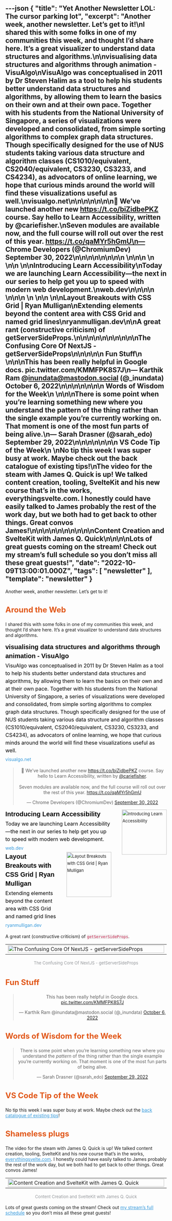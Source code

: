 ---json
{
  "title": "Yet Another Newsletter LOL: The cursor parking lot",
  "excerpt": "Another week, another newsletter. Let’s get to it!\nI shared this with some folks in one of my communities this week, and thought I’d share here. It’s a great visualizer to understand data structures and algorithms.\n\nvisualising data structures and algorithms through animation - VisuAlgo\nVisuAlgo was conceptualised in 2011 by Dr Steven Halim as a tool to help his students better understand data structures and algorithms, by allowing them to learn the basics on their own and at their own pace. Together with his students from the National University of Singapore, a series of visualizations were developed and consolidated, from simple sorting algorithms to complex graph data structures. Though specifically designed for the use of NUS students taking various data structure and algorithm classes (CS1010/equivalent, CS2040/equivalent, CS3230, CS3233, and CS4234), as advocators of online learning, we hope that curious minds around the world will find these visualizations useful as well.\nvisualgo.net\n\n\n\n\n\n\n🎉 We’ve launched another new https://t.co/biZidbePKZ course. Say hello to Learn Accessibility, written by @cariefisher.\nSeven modules are available now, and the full course will roll out over the rest of this year. https://t.co/qaMYr5hGmU\n— Chrome Developers (@ChromiumDev) September 30, 2022\n\n\n\n\n\n\n\n          \n\n\n \n          \n\n          \n\nIntroducing Learn Accessibility\nToday we are launching Learn Accessibility—the next in our series to help get you up to speed with modern web development.\nweb.dev\n\n\n\n          \n\n\n \n          \n\n          \n\nLayout Breakouts with CSS Grid | Ryan Mulligan\nExtending elements beyond the content area with CSS Grid and named grid lines\nryanmulligan.dev\n\nA great rant (constructive criticism) of getServerSideProps.\n\n\n\n\n\n\n\n\n\nThe Confusing Core Of NextJS - getServerSideProps\n\n\n\n\n      Fun Stuff\n    \n\n\nThis has been really helpful in Google docs. pic.twitter.com/KMMFPK8S7J\n— Karthik Ram @inundata@mastodon.social (@_inundata) October 6, 2022\n\n\n\n\n\n\n      Words of Wisdom for the Week\n    \n\n\nThere is some point when you’re learning something new where you understand the pattern of the thing rather than the single example you’re currently working on. That moment is one of the most fun parts of being alive.\n— Sarah Drasner (@sarah_edo) September 29, 2022\n\n\n\n\n\n\n      VS Code Tip of the Week\n    \nNo tip this week I was super busy at work. Maybe check out the back catalogue of existing tips!\nThe video for the steam with James Q. Quick is up! We talked content creation, tooling, SvelteKit and his new course that’s in the works, everythingsvelte.com. I honestly could have easily talked to James probably the rest of the work day, but we both had to get back to other things. Great convos James!\n\n\n\n\n\n\n\n\n\nContent Creation and SvelteKit with James Q. Quick\n\n\n\nLots of great guests coming on the stream! Check out my stream’s full schedule so you don’t miss all these great guests!",
  "date": "2022-10-09T13:00:01.000Z",
  "tags": [
    "newsletter"
  ],
  "template": "newsletter"
}
---

<p>Another week, another newsletter. Let’s get to it!</p>

<h2 class="header-text" style="cursor:auto;color:#030A10;font-family:-apple-system,BlinkMacSystemFont,'Segoe UI',Helvetica,sans-serif;font-size:24px;font-weight:700;line-height:32px;text-align:left;color: #E15718;">
      Around the Web
    </h2>

<p>I shared this with some folks in one of my communities this week, and thought I’d share here. It’s a great visualizer to understand data structures and algorithms.</p>

<tbody><tr><td align="left" style="word-break:break-word;font-size:0px;padding:0px;"><div>
<div class="link-title" style="padding-bottom: 4px;font-weight:700;font-family:Helvetica,-apple-system,BlinkMacSystemFont,Segoe UI,sans-serif;color: #000000;font-size:20px;line-height:28px;"><a href="https://visualgo.net/en?utm_campaign=Yet%20Another%20Newsletter%20LOL&amp;utm_medium=email&amp;utm_source=Revue%20newsletter" style="color: #000000;text-decoration: none;" target="_blank">visualising data structures and algorithms through animation - VisuAlgo</a></div>
<div class="serif small-text link-description" style="padding-bottom: 4px;font-family:-apple-system,BlinkMacSystemFont,'Segoe UI',Helvetica,sans-serif;font-weight:400;font-size:16px;line-height:24px;color: #000000;"><div class="revue-p" style="margin:0;">VisuAlgo was conceptualised in 2011 by Dr Steven Halim as a tool to help his students better understand data structures and algorithms, by allowing them to learn the basics on their own and at their own pace. Together with his students from the National University of Singapore, a series of visualizations were developed and consolidated, from simple sorting algorithms to complex graph data structures. Though specifically designed for the use of NUS students taking various data structure and algorithm classes (CS1010/equivalent, CS2040/equivalent, CS3230, CS3233, and CS4234), as advocators of online learning, we hope that curious minds around the world will find these visualizations useful as well.</div>
</div>
<div class="link-url" style="font-family:-apple-system,BlinkMacSystemFont,'Segoe UI',Helvetica,sans-serif;font-weight:400;font-size:14px;line-height:24px;"><a href="https://visualgo.net/en?utm_campaign=Yet%20Another%20Newsletter%20LOL&amp;utm_medium=email&amp;utm_source=Revue%20newsletter" style="color: #3498DB;text-decoration:none;font-weight:400;" target="_blank">visualgo.net</a></div>
</div></td></tr></tbody>

<p><html><body><div><blockquote align="center" class="twitter-tweet" data-dnt="true"><p dir="ltr" lang="en">🎉 We&rsquo;ve launched another new <a href="https://t.co/biZidbePKZ">https://t.co/biZidbePKZ</a> course. Say hello to Learn Accessibility, written by <a href="https://twitter.com/cariefisher?ref_src=twsrc%5Etfw">@cariefisher</a>.<br/><br/>Seven modules are available now, and the full course will roll out over the rest of this year. <a href="https://t.co/qaMYr5hGmU">https://t.co/qaMYr5hGmU</a></p>— Chrome Developers (@ChromiumDev) <a href="https://twitter.com/ChromiumDev/status/1575893642304278528?ref_src=twsrc%5Etfw">September 30, 2022</a></blockquote></p>
<script async="" charset="utf-8" src="https://platform.twitter.com/widgets.js"></script>
<p></div></body></html></p>
<tr><td align="left" style="word-break:break-word;font-size:0px;padding:0px;"><div style="cursor:auto;color:#3B424B;font-family:-apple-system,BlinkMacSystemFont,'Segoe UI',Helvetica,sans-serif;font-size:13px;font-weight: 400;line-height:22px;text-align:left;">
<!--[if mso]>
          <table border="0" cellpadding="0" cellspacing="0" width="140" align="right" style="width:140px;"><tr><td style="padding:0 0 30px 30px;">
          <![endif]-->
<a href="https://web.dev/introducing-learn-accessibility/?utm_campaign=Yet%20Another%20Newsletter%20LOL&amp;utm_medium=email&amp;utm_source=Revue%20newsletter" style="text-decoration: none;" target="_blank">
<img align="right" alt="Introducing Learn Accessibility" class="link-image" height="140" src="https://s3.amazonaws.com/revue/items/images/018/286/954/thumb/03dCg7PsCbcwblqRHYMB.png?1664558684" style="padding-left: 30px; padding-bottom: 36px;border:none;border-radius:0;outline:none;text-decoration:none;" width="140"/>
</a> <!--[if mso]>
          </td></tr></table>
          <![endif]-->
<div>
<div class="link-title" style="padding-bottom: 4px;font-weight:700;font-family:Helvetica,-apple-system,BlinkMacSystemFont,Segoe UI,sans-serif;color: #000000;font-size:20px;line-height:28px;"><a href="https://web.dev/introducing-learn-accessibility/?utm_campaign=Yet%20Another%20Newsletter%20LOL&amp;utm_medium=email&amp;utm_source=Revue%20newsletter" style="color: #000000;text-decoration: none;" target="_blank">Introducing Learn Accessibility</a></div>
<div class="serif small-text link-description" style="padding-bottom: 4px;font-family:-apple-system,BlinkMacSystemFont,'Segoe UI',Helvetica,sans-serif;font-weight:400;font-size:16px;line-height:24px;color: #000000;"><div class="revue-p" style="margin:0;">Today we are launching Learn Accessibility—the next in our series to help get you up to speed with modern web development.</div>
</div>
<div class="link-url" style="font-family:-apple-system,BlinkMacSystemFont,'Segoe UI',Helvetica,sans-serif;font-weight:400;font-size:14px;line-height:24px;"><a href="https://web.dev/introducing-learn-accessibility/?utm_campaign=Yet%20Another%20Newsletter%20LOL&amp;utm_medium=email&amp;utm_source=Revue%20newsletter" style="color: #3498DB;text-decoration:none;font-weight:400;" target="_blank">web.dev</a></div>
</div>
</div></td></tr>

<tr><td align="left" style="word-break:break-word;font-size:0px;padding:0px;"><div style="cursor:auto;color:#3B424B;font-family:-apple-system,BlinkMacSystemFont,'Segoe UI',Helvetica,sans-serif;font-size:13px;font-weight: 400;line-height:22px;text-align:left;">
<!--[if mso]>
          <table border="0" cellpadding="0" cellspacing="0" width="140" align="right" style="width:140px;"><tr><td style="padding:0 0 30px 30px;">
          <![endif]-->
<a href="https://ryanmulligan.dev/blog/layout-breakouts/?utm_campaign=Yet%20Another%20Newsletter%20LOL&amp;utm_medium=email&amp;utm_source=Revue%20newsletter" style="text-decoration: none;" target="_blank">
<img align="right" alt="Layout Breakouts with CSS Grid | Ryan Mulligan" class="link-image" height="140" src="https://s3.amazonaws.com/revue/items/images/018/432/311/thumb/layout-breakouts-css-grid.png?1665190060" style="padding-left: 30px; padding-bottom: 36px;border:none;border-radius:0;outline:none;text-decoration:none;" width="140"/>
</a> <!--[if mso]>
          </td></tr></table>
          <![endif]-->
<div>
<div class="link-title" style="padding-bottom: 4px;font-weight:700;font-family:Helvetica,-apple-system,BlinkMacSystemFont,Segoe UI,sans-serif;color: #000000;font-size:20px;line-height:28px;"><a href="https://ryanmulligan.dev/blog/layout-breakouts/?utm_campaign=Yet%20Another%20Newsletter%20LOL&amp;utm_medium=email&amp;utm_source=Revue%20newsletter" style="color: #000000;text-decoration: none;" target="_blank">Layout Breakouts with CSS Grid | Ryan Mulligan</a></div>
<div class="serif small-text link-description" style="padding-bottom: 4px;font-family:-apple-system,BlinkMacSystemFont,'Segoe UI',Helvetica,sans-serif;font-weight:400;font-size:16px;line-height:24px;color: #000000;"><div class="revue-p" style="margin:0;">Extending elements beyond the content area with CSS Grid and named grid lines</div>
</div>
<div class="link-url" style="font-family:-apple-system,BlinkMacSystemFont,'Segoe UI',Helvetica,sans-serif;font-weight:400;font-size:14px;line-height:24px;"><a href="https://ryanmulligan.dev/blog/layout-breakouts/?utm_campaign=Yet%20Another%20Newsletter%20LOL&amp;utm_medium=email&amp;utm_source=Revue%20newsletter" style="color: #3498DB;text-decoration:none;font-weight:400;" target="_blank">ryanmulligan.dev</a></div>
</div>
</div></td></tr>

<p>A great rant (constructive criticism) of <code style="background-color:#f0f0f0;color:#c7254e;">getServerSideProps</code>.</p>

<tbody><tr><td align="center" style="word-break:break-word;font-size:0px;padding:0px;"><table align="center" border="0" cellpadding="0" cellspacing="0" role="presentation" style="border-collapse:collapse;border-spacing:0px;"><tbody><tr><td style="width:650px;">
<a href="https://youtu.be/1er7Zqs_h9k?utm_campaign=Yet%20Another%20Newsletter%20LOL&amp;utm_medium=email&amp;utm_source=Revue%20newsletter" target="_blank">
<img alt="The Confusing Core Of NextJS - getServerSideProps" height="auto" src="https://s3.amazonaws.com/revue/items/images/018/309/385/mail/maxresdefault.jpg?1664648331" style="border:none;border-radius:0;display:block;outline:none;text-decoration:none;width:100%;height:auto;" title="The Confusing Core Of NextJS - getServerSideProps" width="600"/>
</a></td></tr></tbody></table></td></tr><tr><td align="center" style="word-break:break-word;font-size:0px;padding:0px;padding-top:16px;"><div style="cursor:auto;color:#95989C;font-family:-apple-system,BlinkMacSystemFont,'Segoe UI',Helvetica,sans-serif;font-weight:400;font-size:13px;line-height:21px;text-align:center;">The Confusing Core Of NextJS - getServerSideProps</div></td></tr></tbody>

<h2 class="header-text" style="cursor:auto;color:#030A10;font-family:-apple-system,BlinkMacSystemFont,'Segoe UI',Helvetica,sans-serif;font-size:24px;font-weight:700;line-height:32px;text-align:left;color: #E15718;">
      Fun Stuff
    </h2>

<p><html><body><div><blockquote align="center" class="twitter-tweet" data-dnt="true"><p dir="ltr" lang="en">This has been really helpful in Google docs. <a href="https://t.co/KMMFPK8S7J">pic.twitter.com/KMMFPK8S7J</a></p>— Karthik Ram @inundata@mastodon.social (@_inundata) <a href="https://twitter.com/_inundata/status/1578107934671716355?ref_src=twsrc%5Etfw">October 6, 2022</a></blockquote></p>
<script async="" charset="utf-8" src="https://platform.twitter.com/widgets.js"></script>
<p></div></body></html></p>
<h2 class="header-text" style="cursor:auto;color:#030A10;font-family:-apple-system,BlinkMacSystemFont,'Segoe UI',Helvetica,sans-serif;font-size:24px;font-weight:700;line-height:32px;text-align:left;color: #E15718;">
      Words of Wisdom for the Week
    </h2>

<p><html><body><div><blockquote align="center" class="twitter-tweet" data-conversation="none" data-dnt="true"><p dir="ltr" lang="en">There is some point when you’re learning something new where you understand the <em>pattern</em> of the thing rather than the single example you’re currently working on. That moment is one of the most fun parts of being alive.</p>— Sarah Drasner (@sarah_edo) <a href="https://twitter.com/sarah_edo/status/1575501691146760194?ref_src=twsrc%5Etfw">September 29, 2022</a></blockquote></p>
<script async="" charset="utf-8" src="https://platform.twitter.com/widgets.js"></script>
<p></div></body></html></p>
<h2 class="header-text" style="cursor:auto;color:#030A10;font-family:-apple-system,BlinkMacSystemFont,'Segoe UI',Helvetica,sans-serif;font-size:24px;font-weight:700;line-height:32px;text-align:left;color: #E15718;">
      VS Code Tip of the Week
    </h2>

<p>No tip this week I was super busy at work. Maybe check out the <a href="https://www.iamdeveloper.com/pages/all-vscode-tips/?utm_campaign=Yet%20Another%20Newsletter%20LOL&amp;utm_medium=email&amp;utm_source=Revue%20newsletter" style="color:#3498DB;text-decoration:underline;" target="_blank">back catalogue of existing tips</a>!</p>

<h2 class="header-text" style="cursor:auto;color:#030A10;font-family:-apple-system,BlinkMacSystemFont,'Segoe UI',Helvetica,sans-serif;font-size:24px;font-weight:700;line-height:32px;text-align:left;color: #E15718;">
      Shameless plugs
    </h2>

<p>The video for the steam with James Q. Quick is up! We talked content creation, tooling, SvelteKit and his new course that’s in the works, <a href="https://everythingsvelte.com?utm_campaign=Yet%20Another%20Newsletter%20LOL&amp;utm_medium=email&amp;utm_source=Revue%20newsletter" style="color:#3498DB;text-decoration:underline;" target="_blank">everythingsvelte.com</a>. I honestly could have easily talked to James probably the rest of the work day, but we both had to get back to other things. Great convos James!</p>

<tbody><tr><td align="center" style="word-break:break-word;font-size:0px;padding:0px;"><table align="center" border="0" cellpadding="0" cellspacing="0" role="presentation" style="border-collapse:collapse;border-spacing:0px;"><tbody><tr><td style="width:650px;">
<a href="https://youtu.be/kvJAnCEEkhc?utm_campaign=Yet%20Another%20Newsletter%20LOL&amp;utm_medium=email&amp;utm_source=Revue%20newsletter" target="_blank">
<img alt="Content Creation and SvelteKit with James Q. Quick" height="auto" src="https://s3.amazonaws.com/revue/items/images/018/309/439/mail/hqdefault.jpg?1664648596" style="border:none;border-radius:0;display:block;outline:none;text-decoration:none;width:100%;height:auto;" title="Content Creation and SvelteKit with James Q. Quick" width="600"/>
</a></td></tr></tbody></table></td></tr><tr><td align="center" style="word-break:break-word;font-size:0px;padding:0px;padding-top:16px;"><div style="cursor:auto;color:#95989C;font-family:-apple-system,BlinkMacSystemFont,'Segoe UI',Helvetica,sans-serif;font-weight:400;font-size:13px;line-height:21px;text-align:center;">Content Creation and SvelteKit with James Q. Quick</div></td></tr></tbody>

<p>Lots of great guests coming on the stream! Check out <a href="https://twitch.tv/nickytonline/schedule?utm_campaign=Yet%20Another%20Newsletter%20LOL&amp;utm_medium=email&amp;utm_source=Revue%20newsletter" style="color:#3498DB;text-decoration:underline;" target="_blank">my stream’s full schedule</a> so you don’t miss all these great guests!</p>
